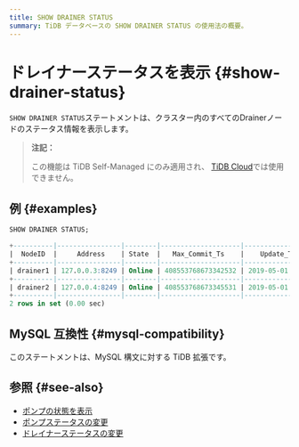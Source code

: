 ```yaml
---
title: SHOW DRAINER STATUS
summary: TiDB データベースの SHOW DRAINER STATUS の使用法の概要。
---
```


# ドレイナーステータスを表示 {#show-drainer-status}

`SHOW DRAINER STATUS`ステートメントは、クラスター内のすべてのDrainerノードのステータス情報を表示します。

> **注記：**
>
> この機能は TiDB Self-Managed にのみ適用され、 [TiDB Cloud](https://docs.pingcap.com/tidbcloud/)では使用できません。

## 例 {#examples}

```sql
SHOW DRAINER STATUS;
```

```sql
+----------|----------------|--------|--------------------|---------------------|
|  NodeID  |     Address    | State  |   Max_Commit_Ts    |    Update_Time      |
+----------|----------------|--------|--------------------|---------------------|
| drainer1 | 127.0.0.3:8249 | Online | 408553768673342532 | 2019-05-01 00:00:03 |
+----------|----------------|--------|--------------------|---------------------|
| drainer2 | 127.0.0.4:8249 | Online | 408553768673345531 | 2019-05-01 00:00:04 |
+----------|----------------|--------|--------------------|---------------------|
2 rows in set (0.00 sec)
```

## MySQL 互換性 {#mysql-compatibility}

このステートメントは、MySQL 構文に対する TiDB 拡張です。

## 参照 {#see-also}

-   [ポンプの状態を表示](/sql-statements/sql-statement-show-pump-status.md)
-   [ポンプステータスの変更](/sql-statements/sql-statement-change-pump.md)
-   [ドレイナーステータスの変更](/sql-statements/sql-statement-change-drainer.md)
